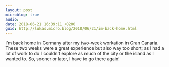 ```yaml
---
layout: post
microblog: true
audio: 
date: 2018-06-21 16:39:11 +0200
guid: http://lukas.micro.blog/2018/06/21/im-back-home.html
---
```

I'm back home in Germany after my two-week workation in Gran Canaria. These two weeks were a great experience but also way too short; as I had a lot of work to do I couldn't explore as much of the city or the island as I wanted to. So, sooner or later, I have to go there again!
